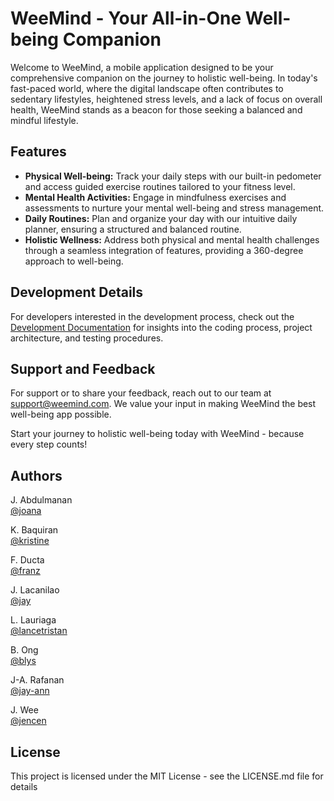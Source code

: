 # WeeMind - Your All-in-One Well-being Companion

Welcome to WeeMind, a mobile application designed to be your comprehensive companion on the journey to holistic well-being. In today's fast-paced world, where the digital landscape often contributes to sedentary lifestyles, heightened stress levels, and a lack of focus on overall health, WeeMind stands as a beacon for those seeking a balanced and mindful lifestyle.

## Features

- **Physical Well-being:** Track your daily steps with our built-in pedometer and access guided exercise routines tailored to your fitness level.
- **Mental Health Activities:** Engage in mindfulness exercises and assessments to nurture your mental well-being and stress management.
- **Daily Routines:** Plan and organize your day with our intuitive daily planner, ensuring a structured and balanced routine.
- **Holistic Wellness:** Address both physical and mental health challenges through a seamless integration of features, providing a 360-degree approach to well-being.

## Development Details

For developers interested in the development process, check out the [Development Documentation](https://docs.google.com/document/d/1NcM-2a3pFOB1jsce8Kllpw49QwFyG7ky8HhwVYzyUDQ/edit?usp=sharing) for insights into the coding process, project architecture, and testing procedures.

## Support and Feedback

For support or to share your feedback, reach out to our team at support@weemind.com. We value your input in making WeeMind the best well-being app possible.

Start your journey to holistic well-being today with WeeMind - because every step counts!

## Authors

J. Abdulmanan  
[@joana](8213866@ntc.edu.ph)

K. Baquiran  
[@kristine](8215029@ntc.edu.ph)

F. Ducta  
[@franz](8204485@ntc.edu.ph)

J. Lacanilao  
[@jay](8210409@ntc.edu.ph)

L. Lauriaga  
[@lancetristan](8200855@ntc.edu.ph)

B. Ong  
[@blys](8211710@ntc.edu.ph)

J-A. Rafanan  
[@jay-ann](8212474@ntc.edu.ph)

J. Wee  
[@jencen](8212778@ntc.edu.ph)

## License

This project is licensed under the MIT License - see the LICENSE.md file for details
